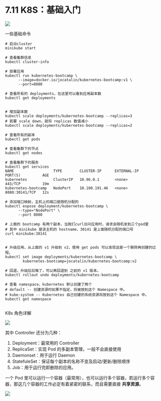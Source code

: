 # 7.11 K8S：基础入门

![](http://image.iswbm.com/20200602135014.png)

一些基础命令

```
# 启动cluster
minikube start

# 查看集群信息
kubectl cluster-info

# 部署应用
kubectl run kubernetes-bootcamp \
      --image=docker.io/jocatalin/kubernetes-bootcamp:v1 \
      --port=8080
      
# 查看所有的 deployments，在这里可以看到应用副本数
kubectl get deployments


# 增加副本数
kubectl scale deployments/kubernetes-bootcamp --replicas=3
# 若要 scale down，就将 replicas 数值减小
kubectl scale deployments/kubernetes-bootcamp --replicas=2

# 查看所有的副本
kubectl get pods

# 查看集群下的节点
kubectl get nodes

# 查看集群下的服务
kubectl get services
NAME                  TYPE        CLUSTER-IP      EXTERNAL-IP   PORT(S)          AGE
kubernetes            ClusterIP   10.96.0.1       <none>        443/TCP          19m
kubernetes-bootcamp   NodePort    10.100.191.46   <none>        8080:30141/TCP   12s

# 添加端口映射，主机上的端口是随机分配的
kubectl expose deployment/kubernetes-bootcamp \
      --type="NodePort" \
      --port 8080
   
# 上面的 bootcamp 有两个副本，当我们curl访问应用时，请求会随机发到三个pod里
# 其中 minikube 是该主机的 hostname，30141 是上面随机分配的端口号
curl minikube:30141


# 升级应用，从上面的 v1 升级到 v2，使用 get pods 可以发现这是一个删除再创建的过程。
kubectl set image deployments/kubernetes-bootcamp \
        kubernetes-bootcamp=jocatalin/kubernetes-bootcamp:v2
        
# 回退，升级后后悔了，可以再回退到 之前的 v1 版本。
kubectl rollout undo deployments/kubernetes-bootcamp

# 查看 namespace，kubernetes 默认创建了两个
# default -- 创建资源时如果不指定，将被放到这个 Namespace 中。
# kube-system -- Kubernetes 自己创建的系统资源将放到这个 Namespace 中。
kubectl get namespace


```



K8s 角色详解

![](http://image.iswbm.com/20190907162015.png)

其中 Controller 还分为几种：

1. Deployment：最常用的 Controller
2. ReplicaSet：实现 Pod 的多副本管理，一般不会直接使用
3. Daemonset：用于运行 Daemon
4. StatefuleSet：保证每个副本的名称不变及启动/更新/删除顺序
5. Job：用于运行完即删除的应用。

一个 Pod 里可以运行一个容器（最常用），也可以运行多个容器，若运行多个容器，那这几个容器的工作必定有着紧密的联系，而且需要直接 **共享资源**。



![](http://image.iswbm.com/20200607174235.png)
